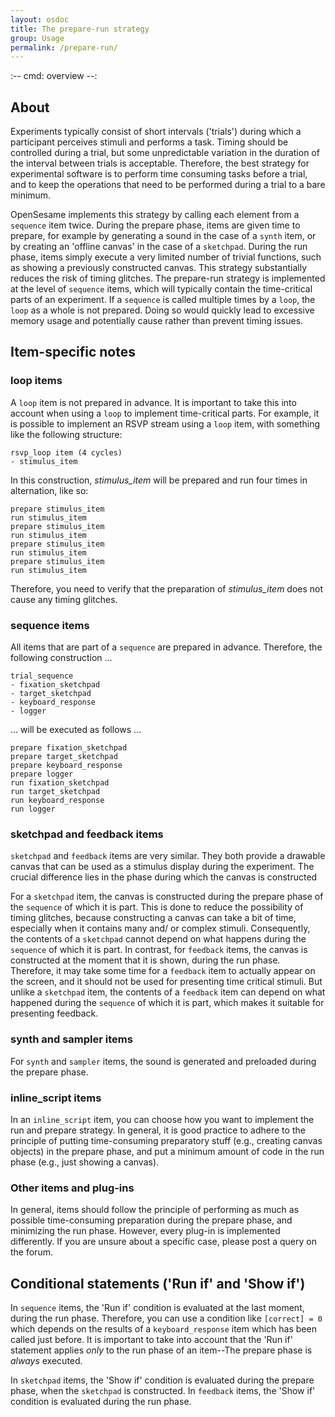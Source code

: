 ```yaml
---
layout: osdoc
title: The prepare-run strategy
group: Usage
permalink: /prepare-run/
---
```


:--
cmd: overview
--:

## About

Experiments typically consist of short intervals ('trials') during which a participant perceives stimuli and performs a task. Timing should be controlled during a trial, but some unpredictable variation in the duration of the interval between trials is acceptable. Therefore, the best strategy for experimental software is to perform time consuming tasks before a trial, and to keep the operations that need to be performed during a trial to a bare minimum.

OpenSesame implements this strategy by calling each element from a `sequence` item twice. During the prepare phase, items are given time to prepare, for example by generating a sound in the case of a `synth` item, or by creating an 'offline canvas' in the case of a `sketchpad`. During the run phase, items simply execute a very limited number of trivial functions, such as showing a previously constructed canvas. This strategy substantially reduces the risk of timing glitches. The prepare-run strategy is implemented at the level of `sequence` items, which will typically contain the time-critical parts of an experiment. If a `sequence` is called multiple times by a `loop`, the `loop` as a whole is not prepared. Doing so would quickly lead to excessive memory usage and potentially cause rather than prevent timing issues.

## Item-specific notes

### loop items

A `loop` item is not prepared in advance. It is important to take this into account when using a `loop` to implement time-critical parts. For example, it is possible to implement an RSVP stream using a `loop` item, with something like the following structure:
	
~~~
rsvp_loop item (4 cycles)
- stimulus_item 
~~~

In this construction, *stimulus_item* will be prepared and run four times in alternation, like so:

~~~
prepare stimulus_item
run stimulus_item
prepare stimulus_item
run stimulus_item
prepare stimulus_item
run stimulus_item
prepare stimulus_item
run stimulus_item
~~~

Therefore, you need to verify that the preparation of *stimulus_item* does not cause any timing glitches.

### sequence items
	
All items that are part of a `sequence` are prepared in advance. Therefore, the following construction ...

~~~
trial_sequence
- fixation_sketchpad
- target_sketchpad
- keyboard_response
- logger
~~~

... will be executed as follows ...

~~~
prepare fixation_sketchpad
prepare target_sketchpad
prepare keyboard_response
prepare logger
run fixation_sketchpad
run target_sketchpad
run keyboard_response
run logger
~~~

### sketchpad and feedback items

`sketchpad` and `feedback` items are very similar. They both provide a drawable canvas that can be used as a stimulus display during the experiment. The crucial difference lies in the phase during which the canvas is constructed

For a `sketchpad` item, the canvas is constructed during the prepare phase of the `sequence` of which it is part. This is done to reduce the possibility of timing glitches, because constructing a canvas can take a bit of time, especially when it contains many and/ or complex stimuli. Consequently, the contents of a `sketchpad` cannot depend on what happens during the `sequence` of which it is part. In contrast, for `feedback` items, the canvas is constructed at the moment that it is shown, during the run phase. Therefore, it may take some time for a `feedback` item to actually appear on the screen, and it should not be used for presenting time critical stimuli. But unlike a `sketchpad` item, the contents of a `feedback` item can depend on what happened during the `sequence` of which it is part, which makes it suitable for presenting feedback.

### synth and sampler items

For `synth` and `sampler` items, the sound is generated and preloaded during the prepare phase.

### inline_script items

In an `inline_script` item, you can choose how you want to implement the run and prepare strategy. In general, it is good practice to adhere to the principle of putting time-consuming preparatory stuff (e.g., creating canvas objects) in the prepare phase, and put a minimum amount of code in the run phase (e.g., just showing a canvas).

### Other items and plug-ins

In general, items should follow the principle of performing as much as possible time-consuming preparation during the prepare phase, and minimizing the run phase. However, every plug-in is implemented differently. If you are unsure about a specific case, please post a query on the forum.

## Conditional statements ('Run if' and 'Show if')

In `sequence` items, the 'Run if' condition is evaluated at the last moment, during the run phase. Therefore, you can use a condition like `[correct] = 0` which depends on the results of a `keyboard_response` item which has been called just before. It is important to take into account that the 'Run if' statement applies *only* to the run phase of an item--The prepare phase is *always* executed.

In `sketchpad` items, the 'Show if' condition is evaluated during the prepare phase, when the `sketchpad` is constructed. In `feedback` items, the 'Show if' condition is evaluated during the run phase.
